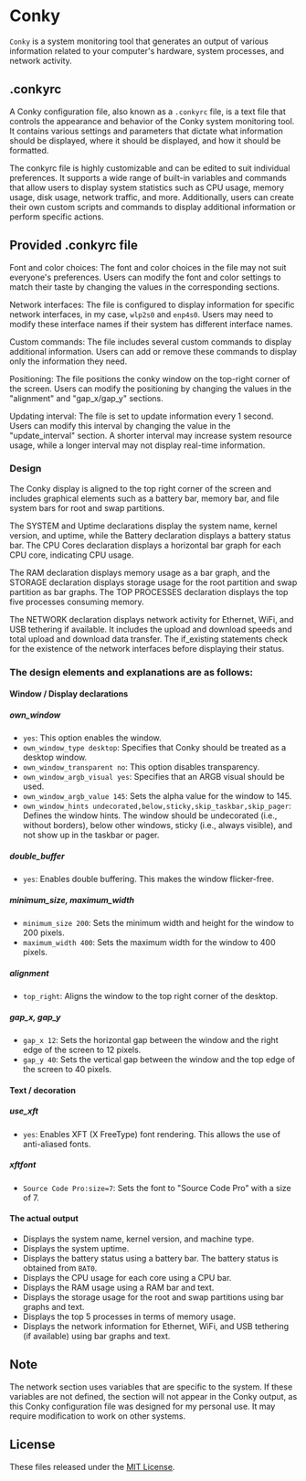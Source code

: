 # Conky
`Conky` is a system monitoring tool that generates an output of various information related to your computer's hardware, system processes, and network activity.

## .conkyrc
A Conky configuration file, also known as a `.conkyrc` file, is a text file that controls the appearance and behavior of the Conky system monitoring tool. It contains various settings and parameters that dictate what information should be displayed, where it should be displayed, and how it should be formatted.

The conkyrc file is highly customizable and can be edited to suit individual preferences. It supports a wide range of built-in variables and commands that allow users to display system statistics such as CPU usage, memory usage, disk usage, network traffic, and more. Additionally, users can create their own custom scripts and commands to display additional information or perform specific actions.

## Provided .conkyrc file

Font and color choices: The font and color choices in the file may not suit everyone's preferences. Users can modify the font and color settings to match their taste by changing the values in the corresponding sections.

Network interfaces: The file is configured to display information for specific network interfaces, in my case, `wlp2s0` and `enp4s0`. Users may need to modify these interface names if their system has different interface names.

Custom commands: The file includes several custom commands to display additional information. Users can add or remove these commands to display only the information they need.

Positioning: The file positions the conky window on the top-right corner of the screen. Users can modify the positioning by changing the values in the "alignment" and "gap_x/gap_y" sections.

Updating interval: The file is set to update information every 1 second. Users can modify this interval by changing the value in the "update_interval" section. A shorter interval may increase system resource usage, while a longer interval may not display real-time information.

### Design
The Conky display is aligned to the top right corner of the screen and includes graphical elements such as a battery bar, memory bar, and file system bars for root and swap partitions.

The SYSTEM and Uptime declarations display the system name, kernel version, and uptime, while the Battery declaration displays a battery status bar. The CPU Cores declaration displays a horizontal bar graph for each CPU core, indicating CPU usage.

The RAM declaration displays memory usage as a bar graph, and the STORAGE declaration displays storage usage for the root partition and swap partition as bar graphs. The TOP PROCESSES declaration displays the top five processes consuming memory.

The NETWORK declaration displays network activity for Ethernet, WiFi, and USB tethering if available. It includes the upload and download speeds and total upload and download data transfer. The if_existing statements check for the existence of the network interfaces before displaying their status.

### The design elements and explanations are as follows:

#### Window / Display declarations

##### own_window
- `yes`: This option enables the window.
- `own_window_type desktop`: Specifies that Conky should be treated as a desktop window.
- `own_window_transparent no`: This option disables transparency.
- `own_window_argb_visual yes`: Specifies that an ARGB visual should be used.
- `own_window_argb_value 145`: Sets the alpha value for the window to 145.
- `own_window_hints undecorated,below,sticky,skip_taskbar,skip_pager`: Defines the window hints. The window should be undecorated (i.e., without borders), below other windows, sticky (i.e., always visible), and not show up in the taskbar or pager.

##### double_buffer
- `yes`: Enables double buffering. This makes the window flicker-free.

##### minimum_size, maximum_width
- `minimum_size 200`: Sets the minimum width and height for the window to 200 pixels.
- `maximum_width 400`: Sets the maximum width for the window to 400 pixels.

##### alignment
- `top_right`: Aligns the window to the top right corner of the desktop.

##### gap_x, gap_y
- `gap_x 12`: Sets the horizontal gap between the window and the right edge of the screen to 12 pixels.
- `gap_y 40`: Sets the vertical gap between the window and the top edge of the screen to 40 pixels.

#### Text / decoration

##### use_xft
- `yes`: Enables XFT (X FreeType) font rendering. This allows the use of anti-aliased fonts.

##### xftfont
- `Source Code Pro:size=7`: Sets the font to "Source Code Pro" with a size of 7.

#### The actual output

* Displays the system name, kernel version, and machine type.
* Displays the system uptime.
* Displays the battery status using a battery bar. The battery status is obtained from `BAT0`.
* Displays the CPU usage for each core using a CPU bar.
* Displays the RAM usage using a RAM bar and text.
* Displays the storage usage for the root and swap partitions using bar graphs and text.
* Displays the top 5 processes in terms of memory usage.
* Displays the network information for Ethernet, WiFi, and USB tethering (if available) using bar graphs and text.

## Note
The network section uses variables that are specific to the system. If these variables are not defined, the section will not appear in the Conky output, as this Conky configuration file was designed for my personal use. It may require modification to work on other systems.

## License

These files released under the [MIT License](LICENSE).
